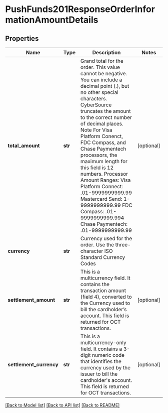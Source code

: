 # PushFunds201ResponseOrderInformationAmountDetails

## Properties
Name | Type | Description | Notes
------------ | ------------- | ------------- | -------------
**total_amount** | **str** | Grand total for the order. This value cannot be negative. You can include a decimal point (.), but no other special characters. CyberSource truncates the amount to the correct number of decimal places.  Note For Visa Platform Conenct, FDC Compass, and Chase Paymentech processors, the maximum length for this field is 12 numbers.  Processor Amount Ranges: Visa Platform Connect: .01-9999999999.99  Mastercard Send: 1-9999999999.99  FDC Compass: .01- 9999999999.994  Chase Paymentech: .01-9999999999.99  | [optional] 
**currency** | **str** | Currency used for the order. Use the three-character ISO Standard Currency Codes  | 
**settlement_amount** | **str** | This is a multicurrency field. It contains the transaction amount (field 4), converted to the Currency used to bill the cardholder’s account. This field is returned for OCT transactions.  | [optional] 
**settlement_currency** | **str** | This is a multicurrency-only field. It contains a 3-digit numeric code that identifies the currency used by the issuer to bill the cardholder&#39;s account. This field is returned for OCT transactions.  | [optional] 

[[Back to Model list]](../README.md#documentation-for-models) [[Back to API list]](../README.md#documentation-for-api-endpoints) [[Back to README]](../README.md)


